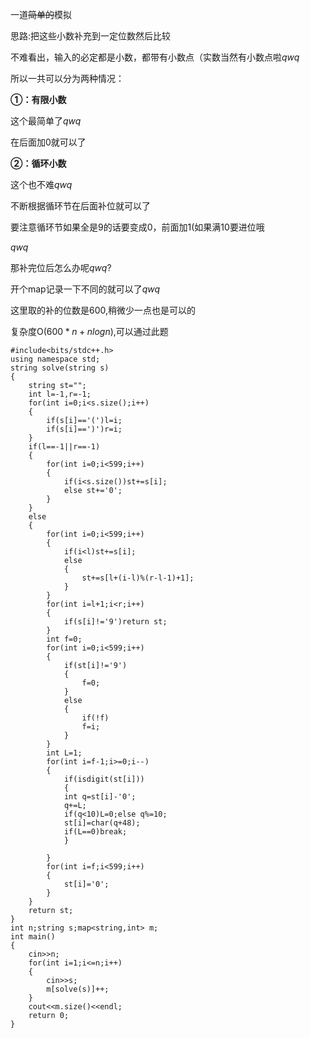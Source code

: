 一道~~简单的~~模拟

思路:把这些小数补充到一定位数然后比较

不难看出，输入的必定都是小数，都带有小数点（实数当然有小数点啦$qwq$

所以一共可以分为两种情况：

**①：有限小数**

这个最简单了$qwq$

在后面加$0$就可以了

**②：循环小数**

这个也不难$qwq$

不断根据循环节在后面补位就可以了

要注意循环节如果全是$9$的话要变成$0$，前面加$1$(如果满$10$要进位哦

$qwq$

那补完位后怎么办呢$qwq?$

开个map记录一下不同的就可以了$qwq$

这里取的补的位数是600,稍微少一点也是可以的

复杂度O($600*n+nlogn$),可以通过此题

```
#include<bits/stdc++.h>
using namespace std;
string solve(string s)
{
    string st="";
    int l=-1,r=-1;
    for(int i=0;i<s.size();i++)
    {
        if(s[i]=='(')l=i;
        if(s[i]==')')r=i;
    }
    if(l==-1||r==-1)
    {
        for(int i=0;i<599;i++)
        {
            if(i<s.size())st+=s[i];
            else st+='0';
        }
    }
    else
    {
        for(int i=0;i<599;i++)
        {
            if(i<l)st+=s[i];
            else 
            {
                st+=s[l+(i-l)%(r-l-1)+1];
            }
        }
        for(int i=l+1;i<r;i++)
        {
            if(s[i]!='9')return st;
		}
		int f=0;
		for(int i=0;i<599;i++)
		{
			if(st[i]!='9')
			{
				f=0;
			}
			else
			{
				if(!f)
				f=i;
			}
		}
		int L=1;
		for(int i=f-1;i>=0;i--)
		{
			if(isdigit(st[i]))
			{
			int q=st[i]-'0';
			q+=L;
			if(q<10)L=0;else q%=10;
			st[i]=char(q+48);
			if(L==0)break;
			}
			
		}
		for(int i=f;i<599;i++)
		{
			st[i]='0';
		}
    }
    return st;
}
int n;string s;map<string,int> m;
int main()
{
    cin>>n;
    for(int i=1;i<=n;i++)
    {
        cin>>s;
        m[solve(s)]++;
    }
    cout<<m.size()<<endl;
    return 0;
}
```